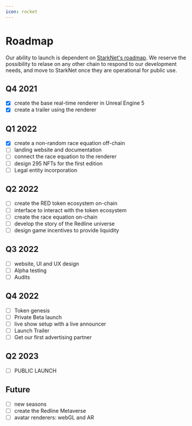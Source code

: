```yaml
---
icon: rocket
---
```

# Roadmap

Our ability to launch is dependent on [StarkNet's roadmap](https://medium.com/starkware/on-the-road-to-starknet-a-permissionless-stark-powered-l2-zk-rollup-83be53640880). We reserve the possibility to relase on any other chain to respond to our development needs, and move to StarkNet once they are operational for public use.

## Q4 2021
- [x] create the base real-time renderer in Unreal Engine 5
- [x] create a trailer using the renderer 

## Q1 2022
- [x] create a non-random race equation off-chain
- [ ] landing website and documentation
- [ ] connect the race equation to the renderer
- [ ] design 295 NFTs for the first edition
- [ ] Legal entity incorporation

## Q2 2022
- [ ] create the RED token ecosystem on-chain
- [ ] interface to interact with the token ecosystem
- [ ] create the race equation on-chain
- [ ] develop the story of the Redline universe
- [ ] design game incentives to provide liquidity
## Q3 2022
- [ ] website, UI and UX design
- [ ] Alpha testing
- [ ] Audits
## Q4 2022
- [ ] Token genesis
- [ ] Private Beta launch
- [ ] live show setup with a live announcer
- [ ] Launch Trailer
- [ ] Get our first advertising partner
## Q2 2023
- [ ] PUBLIC LAUNCH
## Future
- [ ] new seasons
- [ ] create the Redline Metaverse
- [ ] avatar renderers: webGL and AR